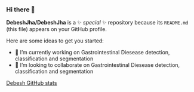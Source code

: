 ### Hi there 👋

**DebeshJha/DebeshJha** is a ✨ _special_ ✨ repository because its `README.md` (this file) appears on your GitHub profile.

Here are some ideas to get you started:

- 🔭 I’m currently working on Gastrointestinal Diesease detection, classification and segmentation
- 👯 I’m looking to collaborate on Gastrointestinal Diesease detection, classification and segmentation

[Debesh GitHub stats](https://github.com/DebeshJha)  

